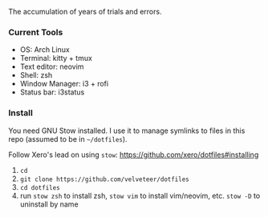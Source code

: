 The accumulation of years of trials and errors. 

### Current Tools

* OS: Arch Linux
* Terminal: kitty + tmux
* Text editor: neovim
* Shell: zsh 
* Window Manager: i3 + rofi
* Status bar: i3status

### Install

You need GNU Stow installed. I use it to manage symlinks to files in this repo (assumed to be in `~/dotfiles`).

Follow Xero's lead on using `stow`: https://github.com/xero/dotfiles#installing

1. `cd`
2. `git clone https://github.com/velveteer/dotfiles`
3. `cd dotfiles`
4. run `stow zsh` to install zsh, `stow vim` to install vim/neovim, etc. `stow -D` to uninstall by name
